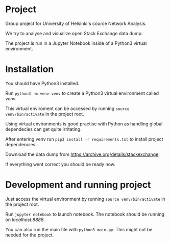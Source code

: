 # Project

Group project for University of Helsinki's cource Network Analysis. 

We try to analyse and visualize open Stack Exchange data dump.

The project is run in a Jupyter Notebook inside of a Python3 virtual environment.

# Installation

You should have Python3 installed.

Run `python3 -m venv venv` to create a Python3 virtual environment called _venv_.

This virtual enviroment can be accessed by running `source venv/bin/activate` in the project root.

Using virtual environments is good practise with Python as handling global dependecies can get quite irritating.

After entering venv run `pip3 install -r requirements.txt` to install project dependencies.

Download the data dump from https://archive.org/details/stackexchange.

If everything went correct you should be ready now.

# Development and running project

Just access the virtual environment by running `source venv/bin/activate` in the project root.

Run `jupyter notebook` to launch notebook. The notebook should be running on _localhost:8888_.

You can also run the main file with `python3 main.py`. This might not be needed for the project.